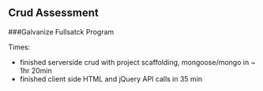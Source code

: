 ## Crud Assessment
###Galvanize Fullsatck Program

Times:
* finished serverside crud with project scaffolding, mongoose/mongo in ~ 1hr 20min
* finished client side HTML and jQuery API calls in 35 min